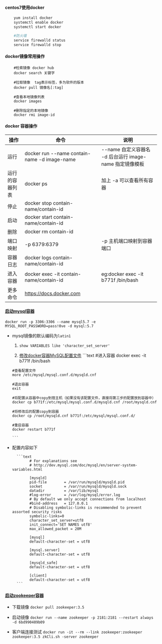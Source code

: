 
#### centos7使用docker
```bash
    yum install docker
    systemctl enable docker
    systemctl start docker

    #防火墙
    service firewalld status
    service firewalld stop
```

#### docker镜像常用操作
```
    #检索镜像 docker hub
    docker search 关键字

    #拉取镜像  tag表示标签，多为软件的版本
    docker pull 镜像名[:tag]

    #查看本地镜像列表
    docker images

    #删除指定的本地镜像
    docker rmi image-id

```

#### docker 容器操作

| 操作 | 命令 | 说明 |
| ---- | ---- | ---- |
| 运行 | docker run --name contain-name -d image-name | --name 自定义容器名 -d 后台运行 image-name 指定镜像模板|
| 运行的容器列表 | docker ps | 加上 -a 可以查看所有容器|
| 停止 | docker stop contain-name/contain-id  ||
| 启动 | docker start contain-name/contain-id ||
| 删除 | docker rm contain-id||
| 端口映射 | -p 6379:6379 | -p 主机端口映射到容器端口|
| 容器日志 | docker logs contain-name/contain-id ||
| 进入容器 | docker exec -it contain-name/contain-id | eg:docker exec -it b771f /bin/bash|
| 更多命令  | https://docs.docker.com ||


#### [启动mysql容器](https://hub.docker.com/_/mysql)

``docker run -p 3306:3306 --name mysql5.7 -e MYSQL_ROOT_PASSWORD=pass!0ve -d mysql:5.7``

+ mysql镜像的默认编码为`latin1`

    1) `show VARIABLES like 'character_set_server'`
    
    2) [修改docker容器MySQL配置文件](https://blog.csdn.net/zhaoyajie1011/article/details/98623666?depth_1-utm_source=distribute.pc_relevant.none-task-blog-BlogCommendFromBaidu-1&utm_source=distribute.pc_relevant.none-task-blog-BlogCommendFromBaidu-1)
      ```text
      #进入容器
      docker exec -it b771f /bin/bash
      
      #查看配置文件
      more /etc/mysql/mysql.conf.d/mysqld.cnf
      
      #退出容器
      exit
      
      #将配置从容器中copy到宿主机（如果没有该配置文件，直接将第三步的配置放到容器中）
      docker cp b771f:/etc/mysql/mysql.conf.d/mysqld.cnf /root/mysqld.cnf

      #将修改后的配置copy到容器  
      docker cp /root/mysqld.cnf b771f:/etc/mysql/mysql.conf.d/
      
      #重启容器
      docker restart b771f 

      ```
    
    
+ 配置内容如下
 
    
        ```text
              # For explanations see
              # http://dev.mysql.com/doc/mysql/en/server-system-variables.html
              
              [mysqld]
              pid-file        = /var/run/mysqld/mysqld.pid
              socket          = /var/run/mysqld/mysqld.sock
              datadir         = /var/lib/mysql
              #log-error      = /var/log/mysql/error.log
              # By default we only accept connections from localhost
              #bind-address   = 127.0.0.1
              # Disabling symbolic-links is recommended to prevent assorted security risks
              symbolic-links=0
              character_set_server=utf8
              init_connect='SET NAMES utf8'
              max_allowed_packet = 20M
              
              [mysql]
              default-character-set = utf8
              
              [mysql.server]
              default-character-set = utf8
              
              [mysqld_safe]
              default-character-set = utf8
              
              [client]
              default-character-set = utf8
        ```

#### [启动zookeeper容器](https://hub.docker.com/_/zookeeper)

+ 下载镜像 ``docker pull zookeeper:3.5``

+ 启动镜像 ``docker run --name zookeeper -p 2181:2181 --restart always -d 6bd990489b09``
    
+ 客户端连接测试 `docker run -it --rm --link zookeeper:zookeeper zookeeper:3.5 zkCli.sh -server zookeeper`  
    
    

